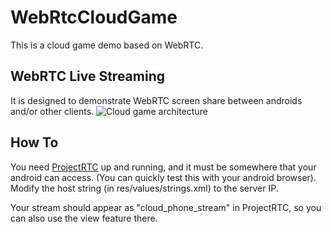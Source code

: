 # WebRtcCloudGame
This is a cloud game demo based on WebRTC.

## WebRTC Live Streaming

It is designed to demonstrate WebRTC screen share between androids and/or other clients.
![Cloud game architecture](https://upload-images.jianshu.io/upload_images/6640927-931a263f8951c8e5.png?imageMogr2/auto-orient/strip%7CimageView2/2/w/1240)

## How To
You need [ProjectRTC](https://github.com/pchab/ProjectRTC) up and running, and it must be somewhere that your android can access. (You can quickly test this with your android browser). Modify the host string (in res/values/strings.xml) to the server IP.


Your stream should appear as "cloud_phone_stream" in ProjectRTC, so you can also use the view feature there.
